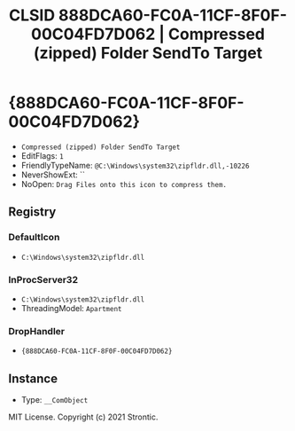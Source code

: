 ﻿---
title: "CLSID 888DCA60-FC0A-11CF-8F0F-00C04FD7D062 | Compressed (zipped) Folder SendTo Target"
excerpt: What is COM-Object CLSID 888DCA60-FC0A-11CF-8F0F-00C04FD7D062?
---

# {888DCA60-FC0A-11CF-8F0F-00C04FD7D062}

* `Compressed (zipped) Folder SendTo Target`
* EditFlags: `1`
* FriendlyTypeName: `@C:\Windows\system32\zipfldr.dll,-10226`
* NeverShowExt: ``
* NoOpen: `Drag Files onto this icon to compress them.`

## Registry


### DefaultIcon

* `C:\Windows\system32\zipfldr.dll`

### InProcServer32

* `C:\Windows\system32\zipfldr.dll`
* ThreadingModel: `Apartment`

### DropHandler

* `{888DCA60-FC0A-11CF-8F0F-00C04FD7D062}`

## Instance

* Type: `__ComObject`

MIT License. Copyright (c) 2021 Strontic.


